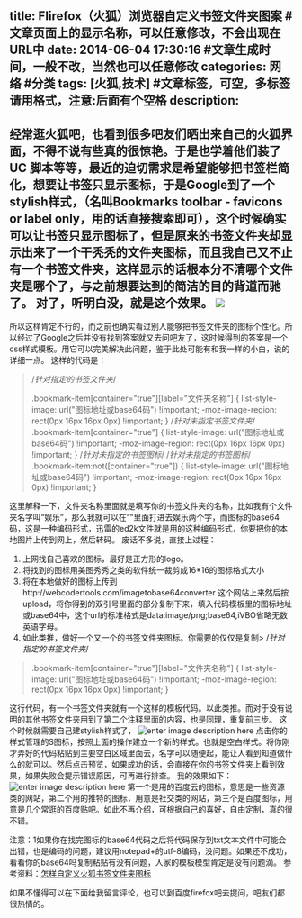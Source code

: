 title: FIirefox（火狐）浏览器自定义书签文件夹图案 #文章页面上的显示名称，可以任意修改，不会出现在URL中
date: 2014-06-04 17:30:16 #文章生成时间，一般不改，当然也可以任意修改
categories: 网络 #分类
tags: [火狐,技术] #文章标签，可空，多标签请用格式，注意:后面有个空格
description: 
---
经常逛火狐吧，也看到很多吧友们晒出来自己的火狐界面，不得不说有些真的很惊艳。于是也学着他们装了UC 脚本等等，最近的迫切需求是希望能够把书签栏简化，想要让书签只显示图标，于是Google到了一个stylish样式，（名叫Bookmarks toolbar - favicons or label only，用的话直接搜索即可），这个时候确实可以让书签只显示图标了，但是原来的书签文件夹却显示出来了一个干秃秃的文件夹图标，而且我自己又不止有一个书签文件夹，这样显示的话根本分不清哪个文件夹是哪个了，与之前想要达到的简洁的目的背道而驰了。
对了，听明白没，就是这个效果。
![][1]
--
所以这样肯定不行的，而之前也确实看过别人能够把书签文件夹的图标个性化。所以经过了Google之后并没有找到答案就又去问吧友了，这时候得到的答案是一个css样式模板。用它可以完美解决此问题，鉴于此处可能有和我一样的小白，说的详细一点。
这样的代码是：

> /*针对指定的书签文件夹*/
> 
> .bookmark-item[container="true"][label="文件夹名称"] { list-style-image:
> url("图标地址或base64码") !important;
> -moz-image-region: rect(0px 16px 16px 0px) !important; } 
> /*针对未指定书签文件夹*/
> .bookmark-item[container="true"] { list-style-image:
> url("图标地址或base64码") !important;
> -moz-image-region: rect(0px 16px 16px 0px) !important; } /*针对未指定的书签图标*/
> /*针对未指定的书签图标*/
> .bookmark-item:not([container="true"]) { list-style-image:
> url("图标地址或base64码") !important;
> -moz-image-region: rect(0px 16px 16px 0px) !important; }

这里解释一下，文件夹名称里面就是填写你的书签文件夹的名称，比如我有个文件夹名字叫“娱乐”，那么我就可以在“”里面打进去娱乐两个字，而图标的base64码，这是一种编码形式，迅雷的ed2k文件就是用的这种编码形式，你要把你的本地图片上传到网上，然后转码。
废话不多说，直接上过程：

 1. 上网找自己喜欢的图标，最好是正方形的logo。
 2. 将找到的图标用美图秀秀之类的软件统一裁剪成16*16的图标格式大小
 3. 将在本地做好的图标上传到http://webcodertools.com/imagetobase64converter  这个网站上来然后按upload，将你得到的双引号里面的部分复制下来，填入代码模板里的图标地址或base64中，这个url的标准格式是data:image/png;base64,iVBO省略无数英语字母。
 4. 如此类推，做好一个又一个的书签文件夹图标。你需要的仅仅是复制> /*针对指定的书签文件夹*/
> 
> .bookmark-item[container="true"][label="文件夹名称"] { list-style-image:
> url("图标地址或base64码") !important;
> -moz-image-region: rect(0px 16px 16px 0px) !important; } 


这行代码，有一个书签文件夹就有一个这样的模板代码。以此类推。而对于没有说明的其他书签文件夹用到了第二个注释里面的内容，也是同理，重复前三步。
这个时候就需要自己建stylish样式了，
![enter image description here][2]
点击你的样式管理的S图标，按照上面的操作建立一个新的样式。也就是空白样式。将你刚才弄好的代码粘贴到主要空白区域里面去，名字可以随便起，能让人看到知道做什么的就可以。然后点击预览，如果成功的话，会直接在你的书签文件夹上看到效果，如果失败会提示错误原因，可再进行排查。
我的效果如下：
![enter image description here][3]
第一个是用的百度云的图标，意思是一些资源类的网站，第二个用的推特的图标，用意是社交类的网站，第三个是百度图标，用意是几个常逛的百度贴吧。如此不再介绍，可根据自己的喜好，自由定制，真的很不错。

注意：1如果你在找完图标的base64代码之后将代码保存到txt文本文件中可能会出错，也是编码的问题，建议用notepad+的utf-8编码，没问题。如果还不成功，看看你的base64吗复制粘贴有没有问题，人家的模板模型肯定是没有问题滴。
参考资料：[怎样自定义火狐书签文件夹图标](http://tieba.baidu.com/f?ct=335675392&tn=baiduPostBrowser&sc=51600669817&z=3082647113#51600669817)



如果不懂得可以在下面给我留言评论，也可以到百度firefox吧去提问，吧友们都很热情的。


  [1]: http://ww3.sinaimg.cn/large/63a3d9b7gw1eh25w2jdrfj208000lglf.jpg
  [2]: http://ww4.sinaimg.cn/large/63a3d9b7gw1eh26k0paq5j20d606qgm7.jpg
  [3]: http://ww3.sinaimg.cn/large/63a3d9b7gw1eh26njevxnj208c00owec.jpg